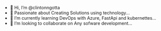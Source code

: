 - 👋 Hi, I’m @clintonngotta
- 👀 Passionate about Creating Solutions using technology...
- 🌱 I’m currently learning DevOps with Azure, FastApi and kubernettes...
- 💞️ I’m looking to collaborate on Any sofware development...
<!--- 📫 How to reach me clintonngotta@gmail.com...

<!---
clintonngotta/clintonngotta is a ✨ special ✨ repository because its `README.md` (this file) appears on your GitHub profile.
You can click the Preview link to take a look at your changes.
--->

